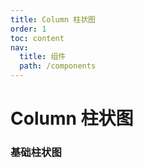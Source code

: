 ```yaml
---
title: Column 柱状图
order: 1
toc: content
nav:
  title: 组件
  path: /components
---
```


# Column 柱状图

### 基础柱状图

<code src="./demos/basic.tsx" />
